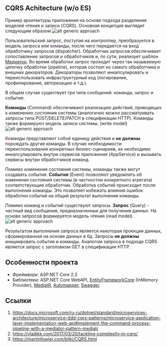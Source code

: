 ## CQRS Achitecture (w/o ES)

Пример архитектуры приложения на основе подхода разделения моделей чтения и записи (CQRS). Основная концепция выглядит следующим образом
![alt generic approach](https://raw.githubusercontent.com/callvirtual/cqrs.arch/master/resources/Generic.png)

Пользовательский запрос, поступая на контроллер, преобразуется в модель запроса или команды, после чего передается на вход обработчику запросов (dispatcher). 
Обработчик запросов обеспечивает сопоставление запросов и обработчиков и, по сути, реализует шаблон [Медиатор](https://sourcemaking.com/design_patterns/mediator).
Во время обработки запрос проходит через так называемую цепочку обработки (pipeline), которая состоит из самого обработчика и внешних декораторов. 
Декораторы позволяют инкапсулировать и переиспользовать инфраструктурный код (логирование, профилирование, авторизацию и т.д.). 

В общем случае существует три типа сообщений: команда, запрос и событие. 

**Команды** (Command) обеспечивают реализацию действий, приводящих к изменению состояния
системы (аналогично можно рассматривать запросы типа POST/DELETE/PATCH в спецификации HTTP). Команды также формируют модель записи системы. (write model)
![alt generic approach](https://raw.githubusercontent.com/callvirtual/cqrs.arch/master/resources/Write.png)

Команды представляют собой единицу действия и **не должны** порождать другие команды. В случае необходимости переиспользования конкретных бизнес-сценариев, их необходимо инкапсулировать внутри сервисов приложения (AppService) и вызывать сервисы внутри обработчиков команд.

Помимо изменения состояния системы, команды также могут создавать события. **События** (Event) позволяют уведомлять об изменении состояния системы (в частностни конкретного агрегата)
соответствующие обработчик. Обработка событий происходит после выполнения команды. Это позволяет избежать влияния ошибок обработки событий на общий результат выполнения команды.

Помимо команд и событий существуют запросы. **Запрос** (Query) - частный вид сообщения, предназначенные для получения данных. На основе запросов формируется
модель чтения (read model).
![alt generic approach](https://raw.githubusercontent.com/callvirtual/cqrs.arch/master/resources/Read.png)

Результатом выполнения запроса является некоторая проекция данных, сформированная на основе данных в бд. Запросы **не должны** инициировать события и команды.
Аналогом запроса в подходе CQRS является запрос с заголовком GET в спецификации HTTP.

## Особенности проекта
* Фреймворк: ASP.NET Core 2.2
* Библиотеки: ASP.NET Core WebAPI, [EntityFrameworkCore](https://github.com/aspnet/EntityFrameworkCore) (InMemory Provider), [MediatR](https://github.com/jbogard/MediatR), [Automapper](https://github.com/AutoMapper/AutoMapper), [Swagger](https://github.com/domaindrivendev/Swashbuckle).

## Ссылки
1. https://docs.microsoft.com/ru-ru/dotnet/standard/microservices-architecture/microservice-ddd-cqrs-patterns/microservice-application-layer-implementation-web-api#implement-the-command-process-pipeline-with-a-mediator-pattern-mediatr
2. https://vladikk.com/2017/03/20/tackling-complexity-in-cqrs/
3. https://martinfowler.com/bliki/CQRS.html
